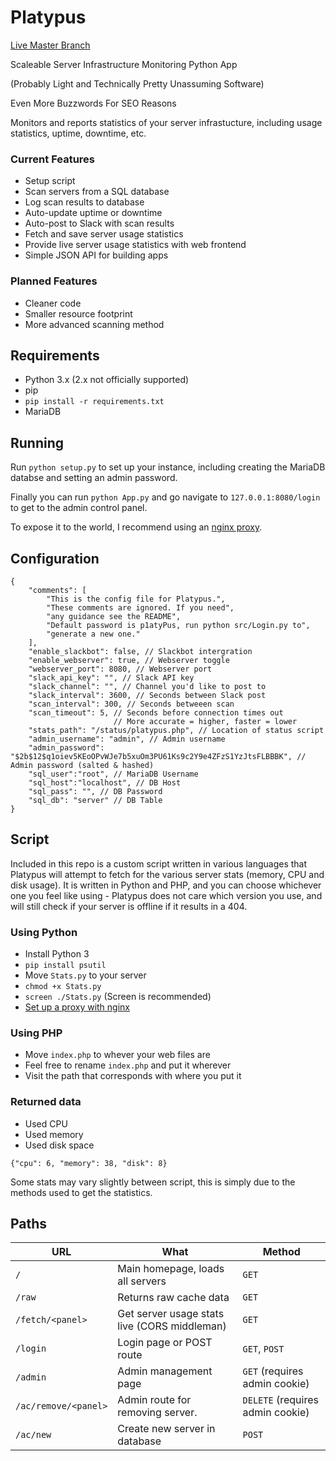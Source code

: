 # Platypus

[Live Master Branch](https://status.ggserv.xyz)

Scaleable Server Infrastructure Monitoring Python App

(Probably Light and Technically Pretty Unassuming Software)

Even More Buzzwords For SEO Reasons

Monitors and reports statistics of your server infrastucture, including usage statistics, uptime, downtime, etc.

### Current Features
 - Setup script
 - Scan servers from a SQL database
 - Log scan results to database
 - Auto-update uptime or downtime
 - Auto-post to Slack with scan results
 - Fetch and save server usage statistics
 - Provide live server usage statistics with web frontend
 - Simple JSON API for building apps

### Planned Features
 - Cleaner code
 - Smaller resource footprint
 - More advanced scanning method

## Requirements
 - Python 3.x (2.x not officially supported)
 - pip
  - `pip install -r requirements.txt`
 - MariaDB

## Running
Run `python setup.py` to set up your instance, including creating the MariaDB databse and setting an admin password.

Finally you can run `python App.py` and go navigate to `127.0.0.1:8080/login` to get to the admin control panel.

To expose it to the world, I recommend using an [nginx proxy](https://www.nginx.com/resources/admin-guide/reverse-proxy/).
## Configuration

```
{
    "comments": [
        "This is the config file for Platypus.",
        "These comments are ignored. If you need",
        "any guidance see the README",
        "Default password is p1atyPus, run python src/Login.py to",
        "generate a new one."
    ],
    "enable_slackbot": false, // Slackbot intergration
    "enable_webserver": true, // Webserver toggle
    "webserver_port": 8080, // Webserver port
    "slack_api_key": "", // Slack API key 
    "slack_channel": "", // Channel you'd like to post to
    "slack_interval": 3600, // Seconds between Slack post
    "scan_interval": 300, // Seconds betweeen scan
    "scan_timeout": 5, // Seconds before connection times out
    				   // More accurate = higher, faster = lower
    "stats_path": "/status/platypus.php", // Location of status script
    "admin_username": "admin", // Admin username
    "admin_password": "$2b$12$q1oiev5KEoOPvWJe7b5xuOm3PU61Ks9c2Y9e4ZFzS1YzJtsFLBBBK", // Admin password (salted & hashed) 
    "sql_user":"root", // MariaDB Username
    "sql_host":"localhost", // DB Host
    "sql_pass": "", // DB Password
    "sql_db": "server" // DB Table
}
```

## Script

Included in this repo is a custom script written in various
languages that Platypus will attempt to fetch for the various
server stats (memory, CPU and disk usage). It is written in
Python and PHP, and you can choose whichever one you feel like
using - Platypus does not care which version you use, and will
still check if your server is offline if it results in a 404.

### Using Python
 - Install Python 3
 - `pip install psutil`
 - Move `Stats.py` to your server
 - `chmod +x Stats.py`
 - `screen ./Stats.py`
(Screen is recommended)
 - [Set up a proxy with nginx](https://www.nginx.com/resources/admin-guide/reverse-proxy/)

### Using PHP
 - Move `index.php` to whever your web files are
  - Feel free to rename `index.php` and put it wherever
 - Visit the path that corresponds with where you put it

### Returned data
 - Used CPU
 - Used memory
 - Used disk space

 `{"cpu": 6, "memory": 38, "disk": 8}`

Some stats may vary slightly between script, this is simply due to the methods used to get
the statistics.

## Paths

| URL | What | Method |
| --- | ---- | ---- |
| `/` | Main homepage, loads all servers | `GET` |
| `/raw` | Returns raw cache data | `GET` |
| `/fetch/<panel>` | Get server usage stats live (CORS middleman) | `GET` |
| `/login` | Login page or POST route | `GET`, `POST` |
| `/admin` | Admin management page | `GET` (requires admin cookie) |
| `/ac/remove/<panel>` | Admin route for removing server. | `DELETE` (requires admin cookie) |
| `/ac/new` | Create new server in database | `POST` |